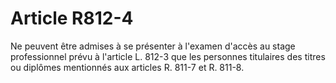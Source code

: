 # Article R812-4

Ne peuvent être admises à se présenter à l'examen d'accès au stage professionnel prévu à l'article L. 812-3 que les personnes titulaires des titres ou diplômes mentionnés aux articles R. 811-7 et R. 811-8.
